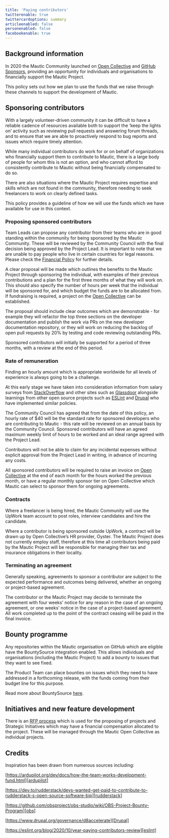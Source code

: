 ```yaml
---
title: 'Paying contributors'
twitterenable: true
twittercardoptions: summary
articleenabled: false
personenabled: false
facebookenable: true
---
```


## Background information
In 2020 the Mautic Community launched on [Open Collective][open-collective] and [GitHub Sponsors][github-sponsors], providing an opportunity for individuals and organisations to financially support the Mautic Project.

This policy sets out how we plan to use the funds that we raise through these channels to support the development of Mautic.

## Sponsoring contributors
With a largely volunteer-driven community it can be difficult to have a reliable cadence of resources available both to support the ‘keep the lights on’ activity such as reviewing pull requests and answering forum threads, and to ensure that we are able to proactively respond to bug reports and issues which require timely attention.

While many individual contributors do work for or on behalf of organizations who financially support them to contribute to Mautic, there is a large body of people for whom this is not an option, and who cannot afford to consistently contribute to Mautic without being financially compensated to do so.

There are also situations where the Mautic Project requires expertise and skills which are not found in the community, therefore needing to seek freelancers to work on clearly defined tasks.

This policy provides a guideline of how we will use the funds which we have available for use in this context.

### Proposing sponsored contributors
Team Leads can propose any contributor from their teams who are in good standing within the community for being sponsored by the Mautic Community.  These will be reviewed by the Community Council with the final decision being approved by the Project Lead.  It is important to note that we are unable to pay people who live in certain countries for legal reasons. Please check the [Financial Policy][financial-policy] for further details.

A clear proposal will be made which outlines the benefits to the Mautic Project through sponsoring the individual, with examples of their previous contributions and a plan for the first three months of what they will work on. This should also specify the number of hours per week that the individual will be sponsored for, and which budget the funds are to be allocated from. If fundraising is required, a project on the [Open Collective][open-collective] can be established.

The proposal should include clear outcomes which are demonstrable - for example they will refactor the top three sections on the developer documentation and publish the work via PRs on the new developer documentation repository, or they will work on reducing the backlog of open pull requests by 20% by testing and code reviewing outstanding PRs.

Sponsored contributors will initially be supported for a period of three months, with a review at the end of this period.

### Rate of remuneration
Finding an hourly amount which is appropriate worldwide for all levels of experience is always going to be a challenge. 

At this early stage we have taken into consideration information from salary surveys from [StackOverflow][stackoverflow] and other sites such as [Glassdoor][glassdoor] alongside learnings from other open source projects such as [ESLint][eslint] and [Drupal][drupal] who have implemented similar policies.
 
The Community Council has agreed that from the date of this policy, an hourly rate of $40 will be the standard rate for sponsored developers who are contributing to Mautic - this rate will be reviewed on an annual basis by the Community Council.  Sponsored contributors will have an agreed maximum weekly limit of hours to be worked and an ideal range agreed with the Project Lead.  

Contributors will not be able to claim for any incidental expenses without explicit approval from the Project Lead in writing, in advance of incurring any costs.

All sponsored contributors will be required to raise an invoice on [Open Collective][open-collective] at the end of each month for the hours worked the previous month, or have a regular monthly sponsor tier on Open Collective which Mautic can select to sponsor them for ongoing agreements.

### Contracts
Where a freelancer is being hired, the Mautic Community will use the UpWork team account to post roles, interview candidates and hire the candidate.

Where a contributor is being sponsored outside UpWork, a contract will be drawn up by Open Collective’s HR provider, Oyster. The Mautic Project does not currently employ staff, therefore at this time all contributors being paid by the Mautic Project will be responsible for managing their tax and insurance obligations in their locality.

### Terminating an agreement
Generally speaking, agreements to sponsor a contributor are subject to the expected performance and outcomes being delivered, whether an ongoing or project-based agreement. 

The contributor or the Mautic Project may decide to terminate the agreement with four weeks' notice for any reason in the case of an ongoing agreement, or one weeks’ notice in the case of a project-based agreement.  All work completed up to the point of the contract ceasing will be paid in the final invoice.

## Bounty programme
Any repositories within the Mautic organisation on GitHub which are eligible have the BountySource integration enabled. This allows individuals and organisations (including the Mautic Project) to add a bounty to issues that they want to see fixed.

The Product Team can place bounties on issues which they need to have addressed in a forthcoming release, with the funds coming from their budget line for this purpose.

Read more about BountySource [here][bountysource].

## Initiatives and new feature development

There is an [RFP process][rfp-process] which is used for the proposing of projects and Strategic Initiatives which may have a financial compensation allocated to the project. These will be managed through the Mautic Open Collective as individual projects.

## Credits

Inspiration has been drawn from numerous sources including:

[https://ardupilot.org/dev/docs/how-the-team-works-development-fund.html][ardupilot]

[https://dev.to/rudderstack/devs-wanted-get-paid-to-contribute-to-rudderstack-s-open-source-software-bjp][rudderstack]

[https://github.com/obsproject/obs-studio/wiki/OBS-Project-Bounty-Program][obs]

[https://www.drupal.org/governance/d8accelerate][Drupal]

[https://eslint.org/blog/2020/10/year-paying-contributors-review][eslint]


[open-collective]: <https://opencollective.com/mautic>
[github-sponsors]: <https://github.com/sponsors/mautic>
[financial-policy]: </policies/financial-policy>
[stackoverflow]: <https://insights.stackoverflow.com/survey>
[glassdoor]: <https://www.glassdoor.co.uk/Salaries/remote-php-developer-salary-SRCH_IL.0,6_IS11048_KO7,20.htm>
[eslint]: <https://eslint.org/blog/2020/10/year-paying-contributors-review>
[drupal]: <https://www.drupal.org/governance/d8accelerate>
[bountysource]: </product-team/mautic-bounty-programme>
[rfp-process]: </product-team/rfp-process>
[ardupilot]: <https://ardupilot.org/dev/docs/how-the-team-works-development-fund.html>
[rudderstack]: <https://dev.to/rudderstack/devs-wanted-get-paid-to-contribute-to-rudderstack-s-open-source-software-bjp>
[obs]: <https://github.com/obsproject/obs-studio/wiki/OBS-Project-Bounty-Program>
